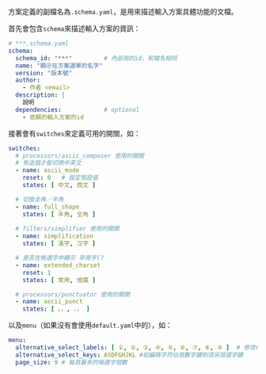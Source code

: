方案定義的副檔名為`.schema.yaml`，是用來描述輸入方案具體功能的文檔。

首先會包含`schema`來描述輸入方案的資訊：
``` yaml
# ***.schema.yaml
schema:
  schema_id: "***"         # 內部用的id，和檔名相同
  name: "顯示在方案選單的名字"
  version: "版本號"
  author:
    - 作者 <email>
  description: |
    說明
  dependencies:            # optional
    - 依賴的輸入方案的id
```

接著會有`switches`來定義可用的開關，如：
```yaml
switches:
  # processors/ascii_composer 使用的開關
  # 有這個才能切換中英文
  - name: ascii_mode
    reset: 0   # 設定預設值
    states: [ 中文, 西文 ]

  # 切換全角／半角
  - name: full_shape
    states: [ 半角, 全角 ]
    
  # filters/simplifier 使用的開關
  - name: simplification
    states: [ 漢字, 汉字 ]

  # 是否在候選字中顯示 罕用字(?
  - name: extended_charset
    reset: 1
    states: [ 常用, 增廣 ]

  # processors/punctuator 使用的開關
  - name: ascii_punct
    states: [ 。，, ．， ]
```

以及`menu`（如果沒有會使用`default.yaml`中的），如：
```yaml
menu:
  alternative_select_labels: [ ①, ②, ③, ④, ⑤, ⑥, ⑦, ⑧, ⑨ ]  # 修改候選標籤
  alternative_select_keys: ASDFGHJKL #如編碼字符佔用數字鍵則須另設選字鍵
  page_size: 9 # 每頁最多的候選字個數
```
